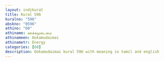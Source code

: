 ```yaml
---
layout: indikural
title: Kural 596
kuralno: "596"
abskno: "0596"
athino: "60"
athiname: ஊக்கமுடைமை
athinameen: Ookamudaimai
athinametr: Energy
categories: [60]
description: Ookamudaimai kural 596 with meaning in tamil and english 
---
```


